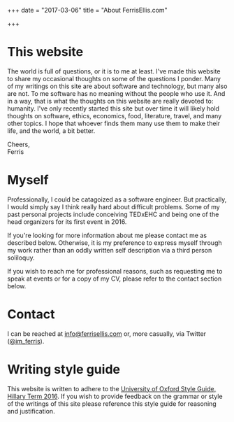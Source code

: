 +++
date = "2017-03-06"
title = "About FerrisEllis.com"

+++

# This website

The world is full of questions, or it is to me at least.
I've made this website to share my occasional thoughts on some of the questions I ponder.
Many of my writings on this site are about software and technology, but many also are not.
To me software has no meaning without the people who use it.
And in a way, that is what the thoughts on this website are really devoted to: humanity.
I've only recently started this site but over time it will likely hold thoughts on software, ethics, economics, food, literature, travel, and many other topics.
I hope that whoever finds them many use them to make their life, and the world, a bit better.

Cheers,<br>
Ferris


# Myself

Professionally, I could be catagoized as a software engineer.
But practically, I would simply say I think really hard about difficult problems. 
Some of my past personal projects include conceiving TEDxEHC and being one of the head organizers for its first event in 2016.

If you're looking for more information about me please contact me as described below.
Otherwise, it is my preference to express myself through my work rather than an oddly written self description via a third person soliloquy.

If you wish to reach me for professional reasons, such as requesting me to speak at events or for a copy of my CV,  please refer to the contact section below.


# Contact

I can be reached at [info@ferrisellis.com](mailto:info@ferrisellis.com) or, more casually, via Twitter ([@im_ferris](https://twitter.com/im_ferris)).

# Writing style guide

This website is written to adhere to the [University of Oxford Style Guide, Hillary Term 2016](https://www.ox.ac.uk/sites/files/oxford/University%20of%20Oxford%20Style%20Guide%20%28updated%20Hilary%20term%202016%29.pdf).
If you wish to provide feedback on the grammar or style of the writings of this site please reference this style guide for reasoning and justification.